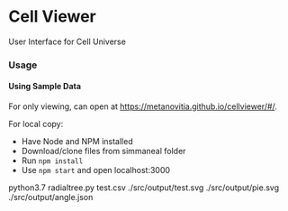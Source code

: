 # Cell Viewer
User Interface for Cell Universe

### Usage
#### Using Sample Data
For only viewing, can open at https://metanovitia.github.io/cellviewer/#/.

For local copy:
- Have Node and NPM installed
- Download/clone files from simmaneal folder
- Run ```npm install```
- Use ```npm start``` and open localhost:3000

python3.7 radialtree.py test.csv ./src/output/test.svg ./src/output/pie.svg ./src/output/angle.json